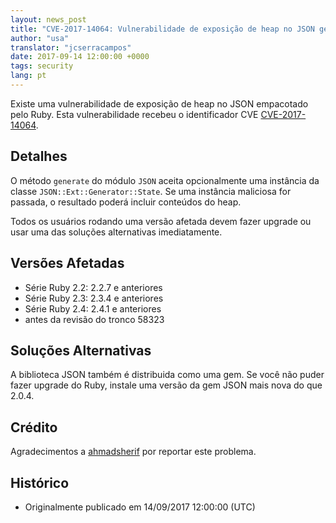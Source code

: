 ```yaml
---
layout: news_post
title: "CVE-2017-14064: Vulnerabilidade de exposição de heap no JSON gerado"
author: "usa"
translator: "jcserracampos"
date: 2017-09-14 12:00:00 +0000
tags: security
lang: pt
---
```


Existe uma vulnerabilidade de exposição de heap no JSON empacotado pelo Ruby.
Esta vulnerabilidade recebeu o identificador CVE [CVE-2017-14064](http://cve.mitre.org/cgi-bin/cvename.cgi?name=CVE-2017-14064).

## Detalhes

O método `generate` do módulo `JSON` aceita opcionalmente uma instância da classe `JSON::Ext::Generator::State`.
Se uma instância maliciosa for passada, o resultado poderá incluir conteúdos do heap.

Todos os usuários rodando uma versão afetada devem fazer upgrade ou usar uma das soluções alternativas imediatamente.

## Versões Afetadas

* Série Ruby 2.2: 2.2.7 e anteriores
* Série Ruby 2.3: 2.3.4 e anteriores
* Série Ruby 2.4: 2.4.1 e anteriores
* antes da revisão do tronco 58323

## Soluções Alternativas

A biblioteca JSON também é distribuida como uma gem.
Se você não puder fazer upgrade do Ruby, instale uma versão da gem JSON mais nova do que 2.0.4.

## Crédito

Agradecimentos a [ahmadsherif](https://hackerone.com/ahmadsherif) por reportar este problema.

## Histórico

* Originalmente publicado em 14/09/2017 12:00:00 (UTC)
